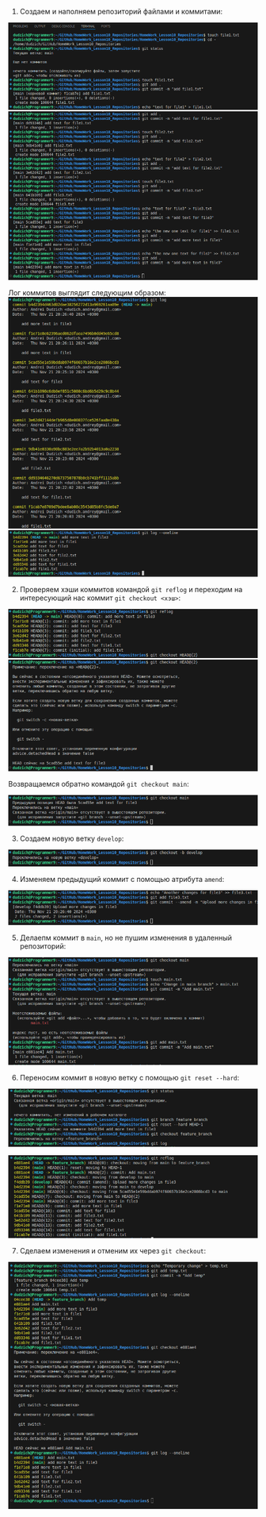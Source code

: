 1. Создаем и наполняем репозиторий файлами и коммитами:

![alt text](images/1.png)
![alt text](images/2.png)

Лог коммитов выглядит следующим образом:
![alt text](images/3.png)
![alt text](images/4.png)

2. Проверяем хэши коммитов командой `git reflog` и переходим на интересующий нас коммит `git checkout <хэш>`:

![alt text](images/5.png)
![alt text](images/6.png)

Возвращаемся обратно командой `git checkout main`:

![alt text](images/7.png)

3. Создаем новую ветку `develop`:

![alt text](images/8.png)

4. Изменяем предыдущий коммит с помощью атрибута `amend`:

![alt text](images/9.png)

5. Делаепм коммит в `main`, но не пушим изменения в удаленный репозиторий:

![alt text](images/10.png)

6. Переносим коммит в новую ветку с помощью `git reset --hard`:

![alt text](images/11.png)

![alt text](images/12.png)

7. Сделаем изменения и отменим их через `git checkout`:

![alt text](images/13.png)